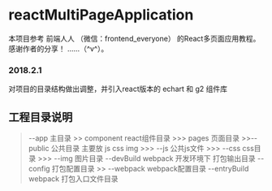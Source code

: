 # reactMultiPageApplication
  本项目参考 前端人人 （微信：frontend_everyone） 的React多页面应用教程。感谢作者的分享！
  ……（^v^）。 
 ### 2018.2.1
  对项目的目录结构做出调整，并引入react版本的 echart 和 g2 组件库

  ## 工程目录说明

> --app 主目录
    >> component    react组件目录
      >>> pages    页面目录 
    >>--public    公共目录 主要放 js css img
      >>> --js    公共js文件
      >>> --css  css目录
      >>> --img   图片目录
> --devBuild    webpack 开发环境下 打包输出目录
> --config    打包配置目录
       >> --webpack    webpack配置目录
> --entryBuild    webpack 打包入口文件目录
